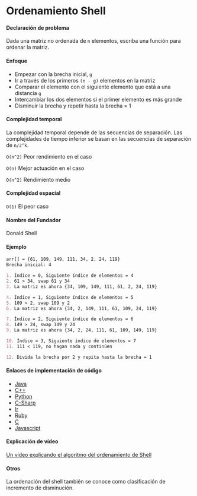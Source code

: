 # Ordenamiento Shell

#### Declaración de problema

Dada una matriz no ordenada de `n` elementos, escriba una función para ordenar la matriz.

#### Enfoque

- Empezar con la brecha inicial, `g`
- Ir a través de los primeros `(n - g)` elementos en la matriz  
- Comparar el elemento con el siguiente elemento que está a una distancia `g`
- Intercambiar los dos elementos si el primer elemento es más grande
- Disminuir la brecha y repetir hasta la brecha = 1

#### Complejidad temporal 

La complejidad temporal depende de las secuencias de separación.
Las complejidades de tiempo inferior se basan en las secuencias de separación de `n/2^k`.

`O(n^2)` Peor rendimiento en el caso

`O(n)` Mejor actuación en el caso

`O(n^2)` Rendimiento medio

#### Complejidad espacial

`O(1)` El peor caso

#### Nombre del Fundador

Donald Shell

#### Ejemplo

```markdown
arr[] = {61, 109, 149, 111, 34, 2, 24, 119}
Brecha inicial: 4   

1. Índice = 0, Siguiente índice de elementos = 4
2. 61 > 34, swap 61 y 34
3. La matriz es ahora {34, 109, 149, 111, 61, 2, 24, 119}

4. Índice = 1, Siguiente índice de elementos = 5
5. 109 > 2, swap 109 y 2
6. La matriz es ahora {34, 2, 149, 111, 61, 109, 24, 119}

7. Índice = 2, Siguiente índice de elementos = 6
8. 149 > 24, swap 149 y 24
9. La matriz es ahora {34, 2, 24, 111, 61, 109, 149, 119}

10. Índice = 3, Siguiente índice de elementos = 7
11. 111 < 119, no hagan nada y continúen

12. Divida la brecha por 2 y repita hasta la brecha = 1
```

#### Enlaces de implementación de código

- [Java](https://github.com/TheAlgorithms/Java/blob/master/src/main/java/com/thealgorithms/sorts/ShellSort.java)
- [C++](https://github.com/TheAlgorithms/C-Plus-Plus/blob/master/Sorting/Shell%20Sort.cpp)
- [Python](https://github.com/TheAlgorithms/Python/blob/master/sorts/shell_sort.py)
- [C-Sharp](https://github.com/TheAlgorithms/C-Sharp/blob/master/sorts/shell_sort.cs)
- [Ir](https://github.com/TheAlgorithms/Go/blob/master/sorts/shell_sort.go)
- [Ruby](https://github.com/TheAlgorithms/Ruby/blob/master/Sorting/shell_sort.rb)
- [C](https://github.com/TheAlgorithms/C/blob/master/sorting/shellSort.c)
- [Javascript](https://github.com/TheAlgorithms/Javascript/blob/master/Sorts/shellSort.js)

#### Explicación de vídeo

[Un vídeo explicando el algoritmo del ordenamiento de Shell](https://www.youtube.com/watch?v=H8NiFkGu2PY)

#### Otros

La ordenación del shell también se conoce como clasificación de incremento de disminución.
